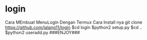 # login
Cara MEmbuat MenuLogin Dengan Termux
Cara Install nya git clone https://github.com/jalang11/login
$cd login
$python2 setup.py
$cd .. $python2 useradd.py ###ENJOY###
